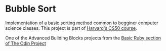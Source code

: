 # Bubble Sort

Implementation of a [basic sorting method](http://en.wikipedia.org/wiki/Bubble_sort) common to begginer computer science
classes. This project is part of [Harvard's CS50 course](http://cs50.tv/2012/fall/shorts/bubble_sort/bubble_sort-720p.mp4).

One of the Advanced Building Blocks projects from the [Basic Ruby section of The Odin Project](http://www.theodinproject.com/ruby-programming/advanced-building-blocks)